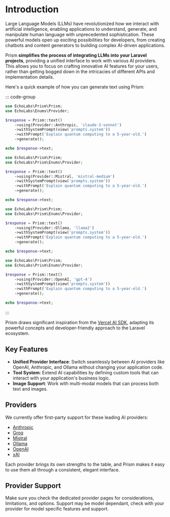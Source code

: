 <script setup>
import ProviderSupport from '../components/ProviderSupport.vue'
</script>

# Introduction

Large Language Models (LLMs) have revolutionized how we interact with artificial intelligence, enabling applications to understand, generate, and manipulate human language with unprecedented sophistication. These powerful models open up exciting possibilities for developers, from creating chatbots and content generators to building complex AI-driven applications.

Prism **simplifies the process of integrating LLMs into your Laravel projects**, providing a unified interface to work with various AI providers. This allows you to focus on crafting innovative AI features for your users, rather than getting bogged down in the intricacies of different APIs and implementation details.

Here's a quick example of how you can generate text using Prism:

::: code-group
```php [Anthropic]
use EchoLabs\Prism\Prism;
use EchoLabs\Enums\Provider;

$response = Prism::text()
    ->using(Provider::Anthropic, 'claude-3-sonnet')
    ->withSystemPrompt(view('prompts.system'))
    ->withPrompt('Explain quantum computing to a 5-year-old.')
    ->generate();

echo $response->text;
```

```php [Mistral]
use EchoLabs\Prism\Prism;
use EchoLabs\Prism\Enums\Provider;

$response = Prism::text()
    ->using(Provider::Mistral, 'mistral-medium')
    ->withSystemPrompt(view('prompts.system'))
    ->withPrompt('Explain quantum computing to a 5-year-old.')
    ->generate();

echo $response->text;
```

```php [Ollama]
use EchoLabs\Prism\Prism;
use EchoLabs\Prism\Enums\Provider;

$response = Prism::text()
    ->using(Provider::Ollama, 'llama2')
    ->withSystemPrompt(view('prompts.system'))
    ->withPrompt('Explain quantum computing to a 5-year-old.')
    ->generate();

echo $response->text;
```

```php [OpenAI]
use EchoLabs\Prism\Prism;
use EchoLabs\Prism\Enums\Provider;

$response = Prism::text()
    ->using(Provider::OpenAI, 'gpt-4')
    ->withSystemPrompt(view('prompts.system'))
    ->withPrompt('Explain quantum computing to a 5-year-old.')
    ->generate();

echo $response->text;
```
:::

Prism draws significant inspiration from the [Vercel AI SDK](https://sdk.vercel.ai/docs/ai-sdk-core), adapting its powerful concepts and developer-friendly approach to the Laravel ecosystem.

## Key Features

- **Unified Provider Interface**: Switch seamlessly between AI providers like OpenAI, Anthropic, and Ollama without changing your application code.
- **Tool System**: Extend AI capabilities by defining custom tools that can interact with your application's business logic.
- **Image Support**: Work with multi-modal models that can process both text and images.

## Providers

We currently offer first-party support for these leading AI providers:

- [Anthropic](https://anthropic.com)
- [Groq](https://groq.com)
- [Mistral](https://mistral.ai)
- [Ollama](https://ollama.com)
- [OpenAI](https://openai.com)
- [xAI](https://x.ai/)

Each provider brings its own strengths to the table, and Prism makes it easy to use them all through a consistent, elegant interface.

## Provider Support

Make sure you check the dedicated provider pages for considerations, limitations, and options. Support may be model dependant, check with your provider for model specific features and support.

<ProviderSupport />
